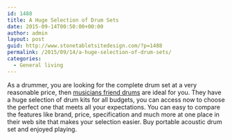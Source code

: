 ```yaml
---
id: 1488
title: A Huge Selection of Drum Sets
date: 2015-09-14T00:50:00+00:00
author: admin
layout: post
guid: http://www.stonetabletsitedesign.com/?p=1488
permalink: /2015/09/14/a-huge-selection-of-drum-sets/
categories:
  - General living
---
```

As a drummer, you are looking for the complete drum set at a very reasonable price, then [musicians friend drums](http://www.musiciansfriend.com/complete-drum-sets) are ideal for you. They have a huge selection of drum kits for all budgets, you can access now to choose the perfect one that meets all your expectations. You can easy to compare the features like brand, price, specification and much more at one place in their web site that makes your selection easier. Buy portable acoustic drum set and enjoyed playing.